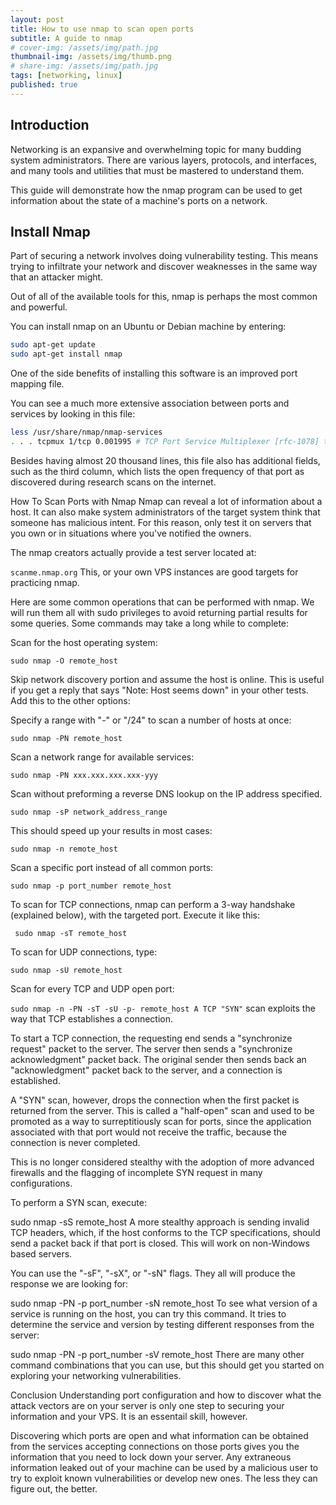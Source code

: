 ```yaml
---
layout: post
title: How to use nmap to scan open ports
subtitle: A guide to nmap
# cover-img: /assets/img/path.jpg
thumbnail-img: /assets/img/thumb.png
# share-img: /assets/img/path.jpg
tags: [networking, linux]
published: true
---
```


## Introduction

Networking is an expansive and overwhelming topic for many budding system administrators. There are various layers, protocols, and interfaces, and many tools and utilities that must be mastered to understand them.

This guide will demonstrate how the nmap program can be used to get information about the state of a machine's ports on a network.

## Install Nmap

Part of securing a network involves doing vulnerability testing. This means trying to infiltrate your network and discover weaknesses in the same way that an attacker might.

Out of all of the available tools for this, nmap is perhaps the most common and powerful.

You can install nmap on an Ubuntu or Debian machine by entering:

```bash
sudo apt-get update 
sudo apt-get install nmap 
```

One of the side benefits of installing this software is an improved port mapping file.

You can see a much more extensive association between ports and services by looking in this file:

```bash
less /usr/share/nmap/nmap-services 
. . . tcpmux 1/tcp 0.001995 # TCP Port Service Multiplexer [rfc-1078] tcpmux 1/udp 0.001236 # TCP Port Service Multiplexer compressnet 2/tcp 0.000013 # Management Utility compressnet 2/udp 0.001845 # Management Utility compressnet 3/tcp 0.001242 # Compression Process compressnet 3/udp 0.001532 # Compression Process unknown 4/tcp 0.000477 rje 5/udp 0.000593 # Remote Job Entry unknown 6/tcp 0.000502 echo 7/tcp 0.004855 echo 7/udp 0.024679 echo 7/sctp 0.000000 . . .
```

Besides having almost 20 thousand lines, this file also has additional fields, such as the third column, which lists the open frequency of that port as discovered during research scans on the internet.

How To Scan Ports with Nmap Nmap can reveal a lot of information about a host. It can also make system administrators of the target system think that someone has malicious intent. For this reason, only test it on servers that you own or in situations where you've notified the owners.

The nmap creators actually provide a test server located at:

`scanme.nmap.org` This, or your own VPS instances are good targets for practicing nmap.

Here are some common operations that can be performed with nmap. We will run them all with sudo privileges to avoid returning partial results for some queries. Some commands may take a long while to complete:

Scan for the host operating system:

`sudo nmap -O remote_host`

Skip network discovery portion and assume the host is online. This is useful if you get a reply that says "Note: Host seems down" in your other tests. Add this to the other options:

Specify a range with "-" or "/24" to scan a number of hosts at once:

`sudo nmap -PN remote_host`

 Scan a network range for available services:

`sudo nmap -PN xxx.xxx.xxx.xxx-yyy`

 Scan without preforming a reverse DNS lookup on the IP address specified.

`sudo nmap -sP network_address_range`

This should speed up your results in most cases:

`sudo nmap -n remote_host`

Scan a specific port instead of all common ports:

`sudo nmap -p port_number remote_host`

 To scan for TCP connections, nmap can perform a 3-way handshake (explained below), with the targeted port. Execute it like this:

` sudo nmap -sT remote_host`

To scan for UDP connections, type:

`sudo nmap -sU remote_host`

Scan for every TCP and UDP open port:

`sudo nmap -n -PN -sT -sU -p- remote_host A TCP "SYN"` scan exploits the way that TCP establishes a connection.

To start a TCP connection, the requesting end sends a "synchronize request" packet to the server. The server then sends a "synchronize acknowledgment" packet back. The original sender then sends back an "acknowledgment" packet back to the server, and a connection is established.

A "SYN" scan, however, drops the connection when the first packet is returned from the server. This is called a "half-open" scan and used to be promoted as a way to surreptitiously scan for ports, since the application associated with that port would not receive the traffic, because the connection is never completed.

This is no longer considered stealthy with the adoption of more advanced firewalls and the flagging of incomplete SYN request in many configurations.

To perform a SYN scan, execute:

sudo nmap -sS remote_host A more stealthy approach is sending invalid TCP headers, which, if the host conforms to the TCP specifications, should send a packet back if that port is closed. This will work on non-Windows based servers.

You can use the "-sF", "-sX", or "-sN" flags. They all will produce the response we are looking for:

sudo nmap -PN -p port_number -sN remote_host To see what version of a service is running on the host, you can try this command. It tries to determine the service and version by testing different responses from the server:

sudo nmap -PN -p port_number -sV remote_host There are many other command combinations that you can use, but this should get you started on exploring your networking vulnerabilities.

Conclusion Understanding port configuration and how to discover what the attack vectors are on your server is only one step to securing your information and your VPS. It is an essentail skill, however.

Discovering which ports are open and what information can be obtained from the services accepting connections on those ports gives you the information that you need to lock down your server. Any extraneous information leaked out of your machine can be used by a malicious user to try to exploit known vulnerabilities or develop new ones. The less they can figure out, the better.